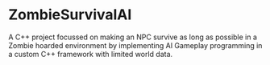 # ZombieSurvivalAI
A C++ project focussed on making an NPC survive as long as possible in a Zombie hoarded environment by implementing AI Gameplay programming in a custom C++ framework with limited world data.
